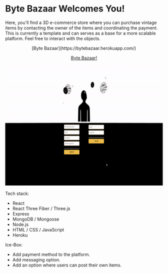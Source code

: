 # Byte Bazaar Welcomes You!

Here, you'll find a 3D e-commerce store where you can purchase vintage items by contacting the owner of the items and coordinating the payment. This is currently a template and can serves as a base for a more scalable platform. Feel free to interact with the objects.

<p align="center">
[Byte Bazaar](https://bytebazaar.herokuapp.com/)
</p>


<p align="center">
<a href="https://bytebazaar.herokuapp.com/">Byte Bazaar!</a>
<img src="bytebazaar_gif.gif" width="700" height="400" />
</p>

Tech stack:

- React
- React Three Fiber / Three.js
- Express
- MongoDB / Mongoose
- Node.js
- HTML / CSS / JavaScript
- Heroku

Ice-Box:

- Add payment method to the platform.
- Add messaging option.
- Add an option where users can post their own items.